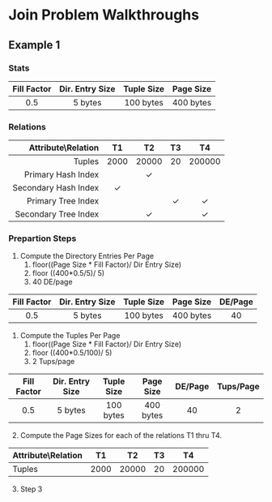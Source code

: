 # Join Problem Walkthroughs
## Example 1
### Stats
|Fill Factor|Dir. Entry Size|Tuple Size|Page Size|    
|:---------:|:-------------:|:--------:|:-------:|  
|     0.5   |    5 bytes    | 100 bytes|400 bytes|

### Relations
| Attribute\Relation |    T1    |    T2    |    T3    |    T4    |    
|-------------------:|:--------:|:--------:|:--------:|:--------:|
|       Tuples       |  2000    |  20000   |    20    |  200000  |  
| Primary Hash Index |          |     ✓    |          |          |  
|Secondary Hash Index|     ✓    |          |          |          |  
| Primary Tree Index |          |          |    ✓     |     ✓    |  
|Secondary Tree Index|          |     ✓    |          |     ✓    |  

### Prepartion Steps 
1. Compute the Directory Entries Per Page
   1.  floor((Page Size * Fill Factor)/ Dir Entry Size)
   2.  floor ((400\*0.5/5)/ 5)
   3.  40 DE/page
   
|Fill Factor|Dir. Entry Size|Tuple Size|Page Size|DE/Page|    
|:---------:|:-------------:|:--------:|:-------:|:-----:|     
|     0.5   |    5 bytes    | 100 bytes|400 bytes|  40   |  

1. Compute the Tuples Per Page
   1.  floor((Page Size * Fill Factor)/ Dir Entry Size)
   2.  floor ((400\*0.5/100)/ 5)
   3.  2 Tups/page

|Fill Factor|Dir. Entry Size|Tuple Size|Page Size|DE/Page|Tups/Page|    
|:---------:|:-------------:|:--------:|:-------:|:-----:|:-------:|   
|     0.5   |    5 bytes    | 100 bytes|400 bytes|  40   |    2    |  

2. Compute the Page Sizes for each of the relations T1 thru T4.

| Attribute\Relation |    T1    |    T2    |    T3    |    T4    |     
|--------------------|----------|----------|----------|----------|    
|       Tuples       |  2000    |  20000   |    20    |  200000  |
      
3. Step 3

